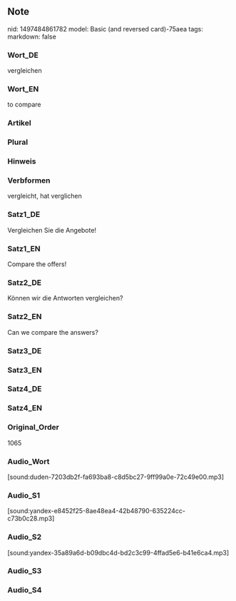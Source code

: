 ## Note
nid: 1497484861782
model: Basic (and reversed card)-75aea
tags: 
markdown: false

### Wort_DE
vergleichen

### Wort_EN
to compare

### Artikel


### Plural


### Hinweis


### Verbformen
vergleicht, hat verglichen

### Satz1_DE
Vergleichen Sie die Angebote!

### Satz1_EN
Compare the offers!

### Satz2_DE
Können wir die Antworten vergleichen?

### Satz2_EN
Can we compare the answers?

### Satz3_DE


### Satz3_EN


### Satz4_DE


### Satz4_EN


### Original_Order
1065

### Audio_Wort
[sound:duden-7203db2f-fa693ba8-c8d5bc27-9ff99a0e-72c49e00.mp3]

### Audio_S1
[sound:yandex-e8452f25-8ae48ea4-42b48790-635224cc-c73b0c28.mp3]

### Audio_S2
[sound:yandex-35a89a6d-b09dbc4d-bd2c3c99-4ffad5e6-b41e6ca4.mp3]

### Audio_S3


### Audio_S4

